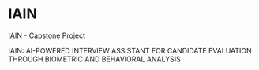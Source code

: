 # IAIN
IAIN - Capstone Project

IAIN: AI-POWERED INTERVIEW ASSISTANT FOR CANDIDATE 
EVALUATION THROUGH BIOMETRIC AND BEHAVIORAL ANALYSIS
